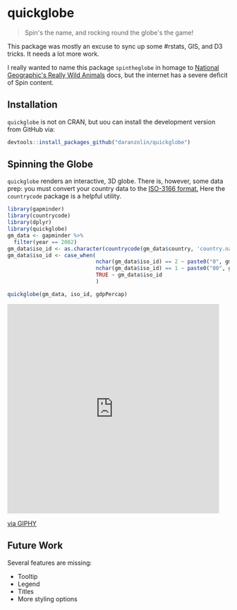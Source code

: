 # quickglobe

> Spin's the name, and rocking round the globe's the game!

This package was mostly an excuse to sync up some #rstats, GIS, and D3 tricks. It needs a lot more work.

I really wanted to name this package `spintheglobe` in homage to [National Geographic's Really Wild Animals](https://en.wikipedia.org/wiki/Really_Wild_Animals) docs, but the internet has a severe deficit of Spin content. 

## Installation

`quickglobe` is not on CRAN, but uou can install the development version from GitHub via:

``` r
devtools::install_packages_github("daranzolin/quickglobe")
```

## Spinning the Globe

`quickglobe` renders an interactive, 3D globe. There is, however, some data prep: you must convert your country data to the [ISO-3166 format.](https://en.wikipedia.org/wiki/ISO_3166-1_numeric) Here the `countrycode` package is a helpful utility. 

``` r
library(gapminder)
library(countrycode)
library(dplyr)
library(quickglobe)
gm_data <- gapminder %>% 
  filter(year == 2002) 
gm_data$iso_id <- as.character(countrycode(gm_data$country, 'country.name', 'iso3n'))
gm_data$iso_id <- case_when( 
                            nchar(gm_data$iso_id) == 2 ~ paste0("0", gm_data$iso_id),
                            nchar(gm_data$iso_id) == 1 ~ paste0("00", gm_data$iso_id),
                            TRUE ~ gm_data$iso_id
                            )

quickglobe(gm_data, iso_id, gdpPercap)
```
<iframe src="https://giphy.com/embed/3Wvhuqdhm9Vx2aMzPj" width="480" height="474" frameBorder="0" class="giphy-embed" allowFullScreen></iframe><p><a href="https://giphy.com/gifs/rstats-globe-3Wvhuqdhm9Vx2aMzPj">via GIPHY</a></p>

## Future Work
Several features are missing:

* Tooltip
* Legend
* Titles
* More styling options
